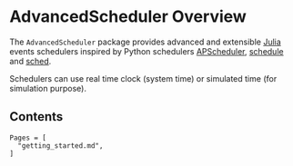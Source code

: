 # AdvancedScheduler Overview

The `AdvancedScheduler` package provides advanced and extensible [Julia](https://julialang.org/) events schedulers inspired by Python schedulers [APScheduler](https://apscheduler.readthedocs.io/), [schedule](https://github.com/dbader/schedule) and [sched](https://docs.python.org/3/library/sched.html).

Schedulers can use real time clock (system time) or simulated time (for simulation purpose).

## Contents

```@contents
Pages = [
  "getting_started.md",
]
```
